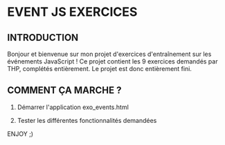 # EVENT JS EXERCICES 

## INTRODUCTION

Bonjour et bienvenue sur mon projet d'exercices d'entraînement sur les événements JavaScript !
Ce projet contient les 9 exercices demandés par THP, complétés entièrement.
Le projet est donc entièrement fini.

## COMMENT ÇA MARCHE ?

1) Démarrer l'application exo_events.html

2) Tester les différentes fonctionnalités demandées

ENJOY ;)